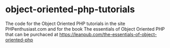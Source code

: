 # object-oriented-php-tutorials
The code for the Object Oriented PHP tutorials in the site PHPenthusiast.com 
and for the book The essentials of Object Oriented PHP that can be purchaced at https://leanpub.com/the-essentials-of-object-oriented-php
